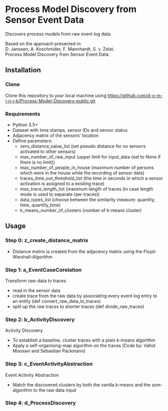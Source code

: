 # Process Model Discovery from Sensor Event Data

Discovers process models from raw event log data. 

Based on the approach presented in: <br>
D. Janssen, A. Koschmider, F. Mannhardt, S. v. Zelst. <br>
Process Model Discovery from Sensor Event Data. 


## Installation
### Clone
Clone this repository to your local machine using https://github.com/d-o-m-i-n-i-k/Process-Model-Discovery-public.git
### Requirements
- Python 3.5+
- Dataset with time stamps, sensor IDs and sensor status 
- Adjacency matrix of the sensors' location
- Define parameters:
  * zero_distance_value_list (set pseudo distance for no sensors activated to other sensors)
  * max_number_of_raw_input (upper limit for input_data (set to None if there is no limit))
  * max_number_of_people_in_house (maximum number of persons which were in the house while the recording of sensor data)
  * traces_time_out_threshold_list (the time in seconds in which a sensor activation is assigned to a existing trace)
  * max_trace_length_list (maximum length of traces (in case length mode is used to separate raw-traces))
  * data_types_list (choose between the similarity measure: quantity, time, quantity_time)
  * k_means_number_of_clusters (number of k-means cluster)

## Usage

### Step 0: z_create_distance_matrix

- Distance matrix is created from the adjacency matrix using the Floyd-Warshall-Algorithm

### Step 1: a_EventCaseCorelation
Transform raw-data to traces
- read in the sensor data
- create trace from the raw data by associating every event log entry to an entity (def convert_raw_data_to_traces)
- split up the raw traces to shorter traces (def divide_raw_traces)

### Step 2: b_ActivityDiscovery
Activity Discovery
- To establish a baseline, cluster traces with a plain k-means algorithm
- Apply a self-organising-map algorithm on the traces (Code by: Vahid Moosavi and Sebastian Packmann)

### Step 3: c_EventActivityAbstraction
Event Activity Abstraction
- Match the discovered clusters by both the vanilla k-means and the som-algorithm to the raw data input

### Step 4: d_ProcessDiscovery
